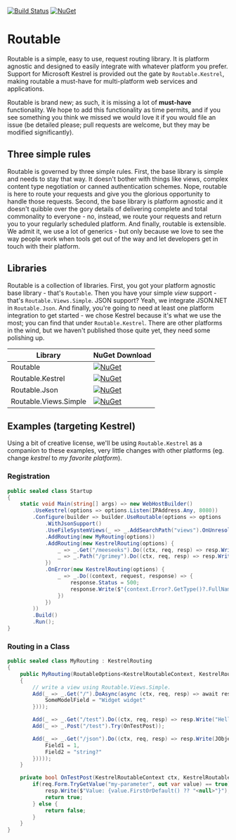 [![Build Status](https://travis-ci.org/HardenedElements/routable.svg?branch=master)](https://travis-ci.org/HardenedElements/routable) [![NuGet](https://img.shields.io/nuget/dt/Routable.svg)](https://preview.nuget.org/packages/Routable)

Routable
=======
Routable is a simple, easy to use, request routing library. It is platform agnostic and designed to easily integrate with whatever platform you prefer. Support for Microsoft Kestrel is provided out the gate by ```Routable.Kestrel```, making routable a must-have for multi-platform web services and applications.

Routable is brand new; as such, it is missing a lot of **must-have** functionality. We hope to add this functionality as time permits, and if you see something you think we missed we would love it if you would file an issue (be detailed please; pull requests are welcome, but they may be modified significantly).

## Three simple rules
Routable is governed by three simple rules. First, the base library is simple and needs to stay that way. It doesn't bother with things like views, complex content type negotiation or canned authentication schemes. Nope, routable is here to route your requests and give you the glorious opportunity to handle those requests. Second, the base library is platform agnostic and it doesn't quibble over the gory details of delivering complete and total commonality to everyone - no, instead, we route your requests and return you to your regularly scheduled platform. And finally, routable is extensible. We admit it, we use a lot of generics - but only because we love to see the way people work when tools get out of the way and let developers get in touch with their platform.

## Libraries
Routable is a collection of libraries. First, you got your platform agnostic base library - that's ```Routable```. Then you have your simple *view* support - that's ```Routable.Views.Simple```. JSON support? Yeah, we integrate JSON.NET in ```Routable.Json```. And finally, you're going to need at least one platform integration to get started - we chose Kestrel because it's what we use the most; you can find that under ```Routable.Kestrel```. There are other platforms in the wind, but we haven't published those quite yet, they need some polishing up.

Library | NuGet Download
------- | --------------
Routable | [![NuGet](https://img.shields.io/nuget/v/Routable.svg)](https://preview.nuget.org/packages/Routable)
Routable.Kestrel | [![NuGet](https://img.shields.io/nuget/v/Routable.Kestrel.svg)](https://preview.nuget.org/packages/Routable.Kestrel)
Routable.Json | [![NuGet](https://img.shields.io/nuget/v/Routable.Json.svg)](https://preview.nuget.org/packages/Routable.Json)
Routable.Views.Simple | [![NuGet](https://img.shields.io/nuget/v/Routable.Views.Simple.svg)](https://preview.nuget.org/packages/Routable.Views.Simple)

## Examples (targeting Kestrel)
Using a bit of creative license, we'll be using ```Routable.Kestrel``` as a companion to these examples, very little changes with other platforms (eg. change *kestrel* to *my favorite platform*).
### Registration
```csharp
public sealed class Startup
{
	static void Main(string[] args) => new WebHostBuilder()
		.UseKestrel(options => options.Listen(IPAddress.Any, 8080))
		.Configure(builder => builder.UseRoutable(options => options
			.WithJsonSupport()
			.UseFileSystemViews(_ => _.AddSearchPath("views").OnUnresolvedModelValue((expr, paths, model) => $"[ERR! ({expr})]"))
			.AddRouting(new MyRouting(options))
			.AddRouting(new KestrelRouting(options) {
				_ => _.Get("/meeseeks").Do((ctx, req, resp) => resp.Write("Hi, I'm Mr. Meeseeks!")),
				_ => _.Path("/grimey").Do((ctx, req, resp) => resp.Write("I don't check methods, because I'm Homer Simpson!"))
			})
			.OnError(new KestrelRouting(options) {
				_ => _.Do((context, request, response) => {
					response.Status = 500;
					response.Write($"{context.Error?.GetType()?.FullName} ({context.Error?.Message}):\n\t{context.Error.StackTrace.Replace("\n", "\n\t")}\n");
				})
			})
		))
		.Build()
		.Run();
}
```
### Routing in a Class
```csharp
public sealed class MyRouting : KestrelRouting
{
	public MyRouting(RoutableOptions<KestrelRoutableContext, KestrelRoutableRequest, KestrelRoutableResponse> options) : base(options)
	{
		// write a view using Routable.Views.Simple.
		Add(_ => _.Get("/").DoAsync(async (ctx, req, resp) => await resp.WriteViewAsync("index", new {
			SomeModelField = "Widget widget"
		})));

		Add(_ => _.Get("/test").Do((ctx, req, resp) => resp.Write("Hello World!")));
		Add(_ => _.Post("/test").Try(OnTestPost));

		Add(_ => _.Get("/json").Do((ctx, req, resp) => resp.Write(JObject.FromObject(new {
			Field1 = 1,
			Field2 = "string?"
		}))));
	}

	private bool OnTestPost(KestrelRoutableContext ctx, KestrelRoutableRequest req, KestrelRoutableResponse resp) {
		if(req.Form.TryGetValue("my-parameter", out var value) == true) {
			resp.Write($"Value: {value.FirstOrDefault() ?? "<null>"}");
			return true;
		} else {
			return false;
		}
	}
}
```

